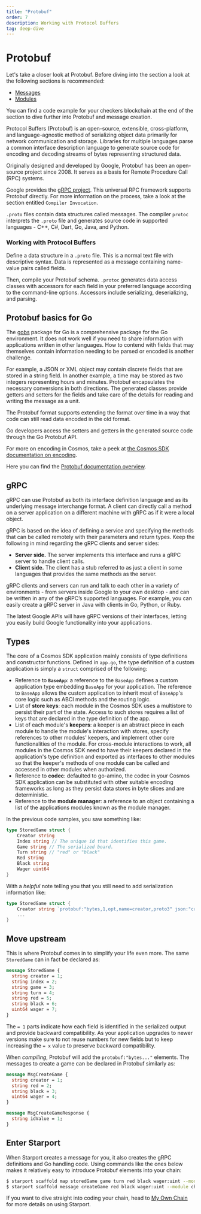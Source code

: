 ```yaml
---
title: "Protobuf"
order: 7
description: Working with Protocol Buffers
tag: deep-dive
---
```


# Protobuf

<HighlightBox type="synopsis">

Let's take a closer look at Protobuf. Before diving into the section a look at the following sections is recommended:

* [Messages](./messages.md)
* [Modules](./modules.md)

You can find a code example for your checkers blockchain at the end of the section to dive further into Protobuf and message creation.

</HighlightBox>

Protocol Buffers (Protobuf) is an open-source, extensible, cross-platform, and language-agnostic method of serializing object data primarily for network communication and storage. Libraries for multiple languages parse a common interface description language to generate source code for encoding and decoding streams of bytes representing structured data.

Originally designed and developed by Google, Protobuf has been an open-source project since 2008. It serves as a basis for Remote Procedure Call (RPC) systems. 

<HighlightBox type="info">

Google provides the [gRPC project](https://grpc.io/). This universal RPC framework supports Protobuf directly. For more information on the process, take a look at the section entitled `Compiler Invocation`.

</HighlightBox>

`.proto` files contain data structures called messages. The compiler `protoc` interprets the `.proto` file and generates source code in supported languages - C++, C#, Dart, Go, Java, and Python.

### Working with Protocol Buffers

Define a data structure in a `.proto` file. This is a normal text file with descriptive syntax. Data is represented as a message containing name-value pairs called fields.

Then, compile your Protobuf schema. `.protoc` generates data access classes with accessors for each field in your preferred language according to the command-line options. Accessors include serializing, deserializing, and parsing. 

## Protobuf basics for Go

The [gobs](https://golang.org/pkg/encoding/gob/) package for Go is a comprehensive package for the Go environment. It does not work well if you need to share information with applications written in other languages. How to contend with fields that may themselves contain information needing to be parsed or encoded is another challenge.

For example, a JSON or XML object may contain discrete fields that are stored in a string field. In another example, a time may be stored as two integers representing hours and minutes. Protobuf encapsulates the necessary conversions in both directions. The generated classes provide getters and setters for the fields and take care of the details for reading and writing the message as a unit.

The Protobuf format supports extending the format over time in a way that code can still read data encoded in the old format. 

Go developers access the setters and getters in the generated source code through the Go Protobuf API.

<HighlightBox type="info">

For more on encoding in Cosmos, take a peek at [the Cosmos SDK documentation on encoding](https://docs.cosmos.network/master/core/encoding.html).

Here you can find the [Protobuf documentation overview](https://docs.cosmos.network/master/core/proto-docs.html).

</HighlightBox>

## gRPC

gRPC can use Protobuf as both its interface definition language and as its underlying message interchange format. A client can directly call a method on a server application on a different machine with gRPC as if it were a local object.

gRPC is based on the idea of defining a service and specifying the methods that can be called remotely with their parameters and return types. Keep the following in mind regarding the gRPC clients and server sides:

* **Server side.** The server implements this interface and runs a gRPC server to handle client calls.
* **Client side.** The client has a stub referred to as just a client in some languages that provides the same methods as the server.

gRPC clients and servers can run and talk to each other in a variety of environments - from servers inside Google to your own desktop - and can be written in any of the gRPC’s supported languages. For example, you can easily create a gRPC server in Java with clients in Go, Python, or Ruby.

The latest Google APIs will have gRPC versions of their interfaces, letting you easily build Google functionality into your applications.

## Types

The core of a Cosmos SDK application mainly consists of type definitions and constructor functions. Defined in `app.go`, the type definition of a custom application is simply a `struct` comprised of the following:

* Reference to **`BaseApp`**: a reference to the `BaseApp` defines a custom application type embedding `BaseApp` for your application. The reference to `BaseApp` allows the custom application to inherit most of `BaseApp`'s core logic such as ABCI methods and the routing logic.
* List of **store keys**: each module in the Cosmos SDK uses a multistore to persist their part of the state. Access to such stores requires a list of keys that are declared in the type definition of the app.
* List of each module's **keepers**: a keeper is an abstract piece in each module to handle the module's interaction with stores, specify references to other modules' keepers, and implement other core functionalities of the module. For cross-module interactions to work, all modules in the Cosmos SDK need to have their keepers declared in the application's type definition and exported as interfaces to other modules so that the keeper's methods of one module can be called and accessed in other modules when authorized.
* Reference to **codec**: defaulted to go-amino, the codec in your Cosmos SDK application can be substituted with other suitable encoding frameworks as long as they persist data stores in byte slices and are deterministic.
* Reference to the **module manager**: a reference to an object containing a list of the applications modules known as the module manager.

<ExpansionPanel title="Show me some code for my checkers' blockchain">

In the previous code samples, you saw something like:

```go
type StoredGame struct {
    Creator string
    Index string // The unique id that identifies this game.
    Game string // The serialized board.
    Turn string // "red" or "black"
    Red string
    Black string
    Wager uint64
}
```
With a _helpful_ note telling you that you still need to add serialization information like:

```go
type StoredGame struct {
    Creator string `protobuf:"bytes,1,opt,name=creator,proto3" json:"creator,omitempty"`
    ...
}
```

## Move upstream

This is where Protobuf comes in to simplify your life even more. The same `StoredGame` can in fact be declared as:

```protobuf
message StoredGame {
  string creator = 1;
  string index = 2;
  string game = 3;
  string turn = 4;
  string red = 5;
  string black = 6;
  uint64 wager = 7;
}
```

The `= 1` parts indicate how each field is identified in the serialized output and provide backward compatibility. As your application upgrades to newer versions make sure to not reuse numbers for new fields but to keep increasing the `= x` value to preserve backward compatibility.

When _compiling_, Protobuf will add the `protobuf:"bytes..."` elements. The messages to create a game can be declared in Protobuf similarly as:

```protobuf
message MsgCreateGame {
  string creator = 1;
  string red = 2;
  string black = 3;
  uint64 wager = 4;
}

message MsgCreateGameResponse {
  string idValue = 1;
}
```

## Enter Starport

When Starport creates a message for you, it also creates the gRPC definitions and Go handling code. Using commands like the ones below makes it relatively easy to introduce Protobuf elements into your chain:

```sh
$ starport scaffold map storedGame game turn red black wager:uint --module checkers --no-message
$ starport scaffold message createGame red black wager:uint --module checkers --response idValue
```
<HighlightBox type="tip">

If you want to dive straight into coding your chain, head to [My Own Chain](../4-my-own-chain/index.md) for more details on using Starport.

</HighlightBox>

</ExpansionPanel>
